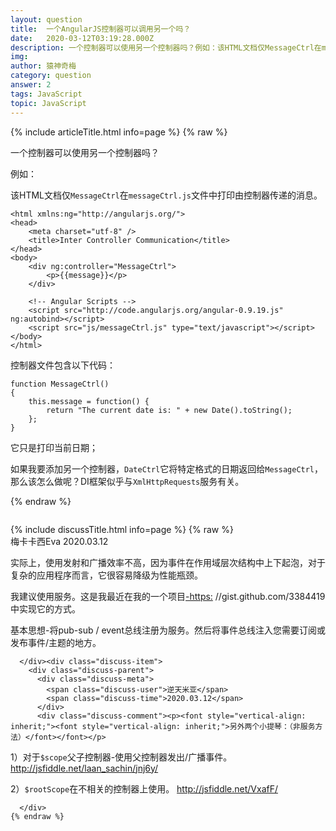 ```yaml
---
layout: question
title:  一个AngularJS控制器可以调用另一个吗？
date:   2020-03-12T03:19:28.000Z
description: 一个控制器可以使用另一个控制器吗？例如：该HTML文档仅MessageCtrl在messageCtrl.js文件中打印由控制器传递的消息。<h...
img: 
author: 猿神奇梅
category: question
answer: 2
tags: JavaScript
topic: JavaScript
---
```

<div class="article-root">
  <div class="article">
    {% include articleTitle.html info=page %}
    {% raw %}
    <div class="article-content"><p><font style="vertical-align: inherit;"><font style="vertical-align: inherit;">一个控制器可以使用另一个控制器吗？</font></font></p>

<p><font style="vertical-align: inherit;"><font style="vertical-align: inherit;">例如：</font></font></p>

<p><font style="vertical-align: inherit;"><font style="vertical-align: inherit;">该HTML文档仅</font></font><code>MessageCtrl</code><font style="vertical-align: inherit;"><font style="vertical-align: inherit;">在</font></font><code>messageCtrl.js</code><font style="vertical-align: inherit;"><font style="vertical-align: inherit;">文件中</font><font style="vertical-align: inherit;">打印由</font><font style="vertical-align: inherit;">控制器</font><font style="vertical-align: inherit;">传递的消息</font><font style="vertical-align: inherit;">。</font></font></p>

<pre><code>&lt;html xmlns:ng="http://angularjs.org/"&gt;<font></font>
&lt;head&gt;<font></font>
    &lt;meta charset="utf-8" /&gt;<font></font>
    &lt;title&gt;Inter Controller Communication&lt;/title&gt;<font></font>
&lt;/head&gt;<font></font>
&lt;body&gt;<font></font>
    &lt;div ng:controller="MessageCtrl"&gt;<font></font>
        &lt;p&gt;{{message}}&lt;/p&gt;<font></font>
    &lt;/div&gt;<font></font>
<font></font>
    &lt;!-- Angular Scripts --&gt;<font></font>
    &lt;script src="http://code.angularjs.org/angular-0.9.19.js" ng:autobind&gt;&lt;/script&gt;<font></font>
    &lt;script src="js/messageCtrl.js" type="text/javascript"&gt;&lt;/script&gt;<font></font>
&lt;/body&gt;<font></font>
&lt;/html&gt;<font></font>
</code></pre>

<p><font style="vertical-align: inherit;"><font style="vertical-align: inherit;">控制器文件包含以下代码：</font></font></p>

<pre><code>function MessageCtrl()<font></font>
{<font></font>
    this.message = function() { <font></font>
        return "The current date is: " + new Date().toString(); <font></font>
    };<font></font>
}<font></font>
</code></pre>

<p><font style="vertical-align: inherit;"><font style="vertical-align: inherit;">它只是打印当前日期；</font></font></p>

<p><font style="vertical-align: inherit;"><font style="vertical-align: inherit;">如果我要添加另一个控制器，</font></font><code>DateCtrl</code><font style="vertical-align: inherit;"><font style="vertical-align: inherit;">它将特定格式的日期返回给</font></font><code>MessageCtrl</code><font style="vertical-align: inherit;"><font style="vertical-align: inherit;">，那么该怎么做呢？</font><font style="vertical-align: inherit;">DI框架似乎与</font></font><code>XmlHttpRequests</code><font style="vertical-align: inherit;"><font style="vertical-align: inherit;">服务有关。</font></font></p></div>
    {% endraw %}
  </div>
  <p style="height: 0;width:0;overflow: hidden;"> 第937篇《一个AngularJS控制器可以调用另一个吗？》来自Winter(https://github.com/aiyld/aiyld.github.io)的站点</p>
  <div class="discuss-wrapper">
    {% include discussTitle.html info=page %}
    {% raw %}
    <div class="discuss-item">
        <div class="discuss-parent">
          <div class="discuss-meta">
            <span class="discuss-user">梅卡卡西Eva</span>
            <span class="discuss-time">2020.03.12</span>
          </div>
          <div class="discuss-comment"><p><font style="vertical-align: inherit;"><font style="vertical-align: inherit;">实际上，使用发射和广播效率不高，因为事件在作用域层次结构中上下起泡，对于复杂的应用程序而言，它很容易降级为性能瓶颈。</font></font></p>

<p><font style="vertical-align: inherit;"><font style="vertical-align: inherit;">我建议使用服务。</font><font style="vertical-align: inherit;">这是我最近在我的一个项目</font></font><a href="https://gist.github.com/3384419" rel="nofollow noreferrer"><font style="vertical-align: inherit;"><font style="vertical-align: inherit;">-https:</font></font></a><font style="vertical-align: inherit;"><font style="vertical-align: inherit;"> //gist.github.com/3384419中实现它的方式</font><font style="vertical-align: inherit;">。</font></font></p>

<p><font style="vertical-align: inherit;"><font style="vertical-align: inherit;">基本思想-将pub-sub / event总线注册为服务。</font><font style="vertical-align: inherit;">然后将事件总线注入您需要订阅或发布事件/主题的地方。</font></font></p></div>
        </div>
        
      </div><div class="discuss-item">
        <div class="discuss-parent">
          <div class="discuss-meta">
            <span class="discuss-user">逆天米亚</span>
            <span class="discuss-time">2020.03.12</span>
          </div>
          <div class="discuss-comment"><p><font style="vertical-align: inherit;"><font style="vertical-align: inherit;">另外两个小提琴：（非服务方法）</font></font></p>

<p><font style="vertical-align: inherit;"><font style="vertical-align: inherit;">1）对于</font></font><code>$scope</code><font style="vertical-align: inherit;"><font style="vertical-align: inherit;">父子控制器</font><font style="vertical-align: inherit;">-使用</font><font style="vertical-align: inherit;">父控制器发出/广播事件。
     </font></font><a href="http://jsfiddle.net/laan_sachin/jnj6y/" rel="noreferrer"><font style="vertical-align: inherit;"><font style="vertical-align: inherit;">http://jsfiddle.net/laan_sachin/jnj6y/</font></font></a></p>

<p><font style="vertical-align: inherit;"><font style="vertical-align: inherit;">2）</font></font><code>$rootScope</code><font style="vertical-align: inherit;"><font style="vertical-align: inherit;">在不相关的控制器上使用。
     </font></font><a href="http://jsfiddle.net/VxafF/" rel="noreferrer"><font style="vertical-align: inherit;"><font style="vertical-align: inherit;">http://jsfiddle.net/VxafF/</font></font></a></p></div>
        </div>
        
      </div>
    {% endraw %}
  </div>
<div>
